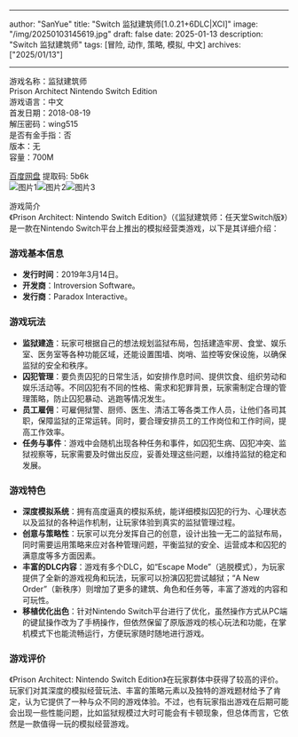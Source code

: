 
---
author: "SanYue"
title: "Switch 监狱建筑师[1.0.21+6DLC|XCI]"
image: "/img/20250103145619.jpg"
draft: false
date: 2025-01-13
description: "Switch 监狱建筑师"
tags: [冒险, 动作, 策略, 模拟, 中文]
archives: ["2025/01/13"]

---

游戏名称：监狱建筑师   
Prison Architect Nintendo Switch Edition    
游戏语言：中文  
首发日期：2018-08-19  
解压密码：wing515  
是否有金手指：否  
版本：无   
容量：700M

[百度网盘](https://pan.baidu.com/s/1hZqwB2NLFnBVPt4U0DP-HA) 提取码: 5b6k  
![图片1](/img/f6e054.jpg)![图片2](/img/4c43d5.jpg)![图片3](/img/ca3054.jpg)  

游戏简介  
《Prison Architect: Nintendo Switch Edition》（《监狱建筑师：任天堂Switch版》）是一款在Nintendo Switch平台上推出的模拟经营类游戏，以下是其详细介绍：

### 游戏基本信息
- **发行时间**：2019年3月14日。
- **开发商**：Introversion Software。
- **发行商**：Paradox Interactive。

### 游戏玩法
- **监狱建造**：玩家可根据自己的想法规划监狱布局，包括建造牢房、食堂、娱乐室、医务室等各种功能区域，还能设置围墙、岗哨、监控等安保设施，以确保监狱的安全和秩序。
- **囚犯管理**：要负责囚犯的日常生活，如安排作息时间、提供饮食、组织劳动和娱乐活动等。不同囚犯有不同的性格、需求和犯罪背景，玩家需制定合理的管理策略，防止囚犯暴动、逃跑等情况发生。
- **员工雇佣**：可雇佣狱警、厨师、医生、清洁工等各类工作人员，让他们各司其职，保障监狱的正常运转。同时，要合理安排员工的工作岗位和工作时间，提高工作效率。
- **任务与事件**：游戏中会随机出现各种任务和事件，如囚犯生病、囚犯冲突、监狱视察等，玩家需要及时做出反应，妥善处理这些问题，以维持监狱的稳定和发展。

### 游戏特色
- **深度模拟系统**：拥有高度逼真的模拟系统，能详细模拟囚犯的行为、心理状态以及监狱的各种运作机制，让玩家体验到真实的监狱管理过程。
- **创意与策略性**：玩家可以充分发挥自己的创意，设计出独一无二的监狱布局，同时需要运用策略来应对各种管理问题，平衡监狱的安全、运营成本和囚犯的满意度等多方面因素。
- **丰富的DLC内容**：游戏有多个DLC，如“Escape Mode”（逃脱模式），为玩家提供了全新的游戏视角和玩法，玩家可以扮演囚犯尝试越狱；“A New Order”（新秩序）则增加了更多的建筑、角色和任务等，丰富了游戏的内容和可玩性。
- **移植优化出色**：针对Nintendo Switch平台进行了优化，虽然操作方式从PC端的键鼠操作改为了手柄操作，但依然保留了原版游戏的核心玩法和功能，在掌机模式下也能流畅运行，方便玩家随时随地进行游戏。

### 游戏评价
《Prison Architect: Nintendo Switch Edition》在玩家群体中获得了较高的评价。玩家们对其深度的模拟经营玩法、丰富的策略元素以及独特的游戏题材给予了肯定，认为它提供了一种与众不同的游戏体验。不过，也有玩家指出游戏在后期可能会出现一些性能问题，比如监狱规模过大时可能会有卡顿现象，但总体而言，它依然是一款值得一玩的模拟经营游戏。
